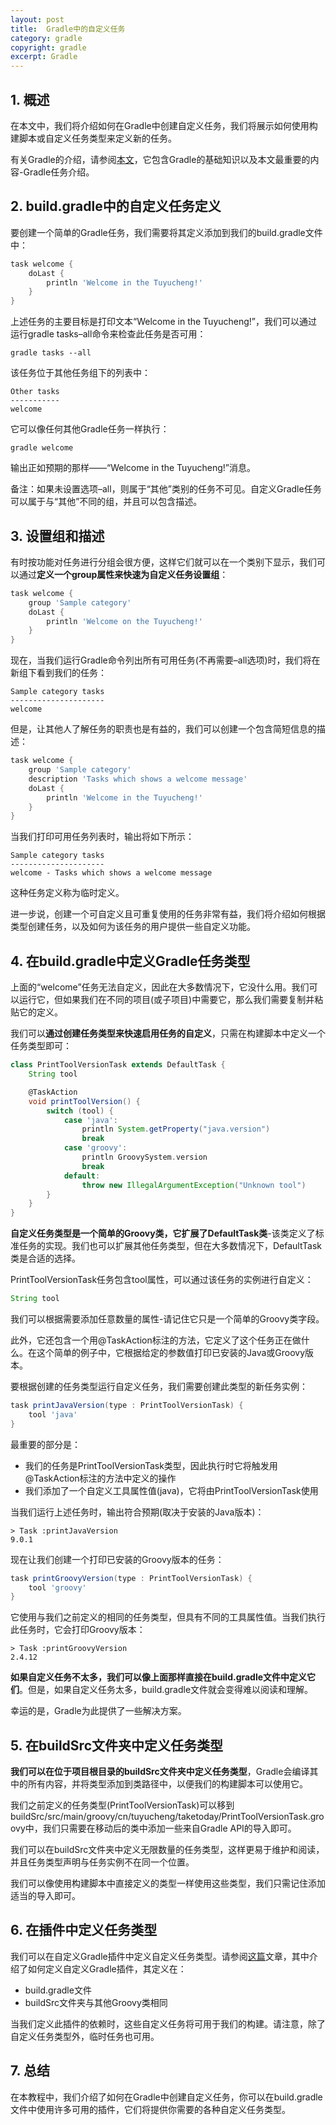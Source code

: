 ```yaml
---
layout: post
title:  Gradle中的自定义任务
category: gradle
copyright: gradle
excerpt: Gradle
---
```


## 1. 概述

在本文中，我们将介绍如何在Gradle中创建自定义任务，我们将展示如何使用构建脚本或自定义任务类型来定义新的任务。

有关Gradle的介绍，请参阅[本文](https://www.baeldung.com/gradle)，它包含Gradle的基础知识以及本文最重要的内容-Gradle任务介绍。

## 2. build.gradle中的自定义任务定义

要创建一个简单的Gradle任务，我们需要将其定义添加到我们的build.gradle文件中：

```groovy
task welcome {
    doLast {
        println 'Welcome in the Tuyucheng!'
    }
}
```

上述任务的主要目标是打印文本“Welcome in the Tuyucheng!”，我们可以通过运行gradle tasks–all命令来检查此任务是否可用：

```shell
gradle tasks --all
```

该任务位于其他任务组下的列表中：

```text
Other tasks
-----------
welcome
```

它可以像任何其他Gradle任务一样执行：

```shell
gradle welcome
```

输出正如预期的那样——“Welcome in the Tuyucheng!”消息。

备注：如果未设置选项–all，则属于“其他”类别的任务不可见。自定义Gradle任务可以属于与“其他”不同的组，并且可以包含描述。

## 3. 设置组和描述

有时按功能对任务进行分组会很方便，这样它们就可以在一个类别下显示，我们可以通过**定义一个group属性来快速为自定义任务设置组**：

```groovy
task welcome {
    group 'Sample category'
    doLast {
        println 'Welcome on the Tuyucheng!'
    }
}
```

现在，当我们运行Gradle命令列出所有可用任务(不再需要–all选项)时，我们将在新组下看到我们的任务：

```text
Sample category tasks
---------------------
welcome
```

但是，让其他人了解任务的职责也是有益的，我们可以创建一个包含简短信息的描述：

```groovy
task welcome {
    group 'Sample category'
    description 'Tasks which shows a welcome message'
    doLast {
        println 'Welcome in the Tuyucheng!'
    }
}
```

当我们打印可用任务列表时，输出将如下所示：

```text
Sample category tasks
---------------------
welcome - Tasks which shows a welcome message
```

这种任务定义称为临时定义。

进一步说，创建一个可自定义且可重复使用的任务非常有益，我们将介绍如何根据类型创建任务，以及如何为该任务的用户提供一些自定义功能。

## 4. 在build.gradle中定义Gradle任务类型

上面的“welcome”任务无法自定义，因此在大多数情况下，它没什么用。我们可以运行它，但如果我们在不同的项目(或子项目)中需要它，那么我们需要复制并粘贴它的定义。

我们可以**通过创建任务类型来快速启用任务的自定义**，只需在构建脚本中定义一个任务类型即可：

```groovy
class PrintToolVersionTask extends DefaultTask {
    String tool

    @TaskAction
    void printToolVersion() {
        switch (tool) {
            case 'java':
                println System.getProperty("java.version")
                break
            case 'groovy':
                println GroovySystem.version
                break
            default:
                throw new IllegalArgumentException("Unknown tool")
        }
    }
}
```

**自定义任务类型是一个简单的Groovy类，它扩展了DefaultTask类**-该类定义了标准任务的实现。我们也可以扩展其他任务类型，但在大多数情况下，DefaultTask类是合适的选择。

PrintToolVersionTask任务包含tool属性，可以通过该任务的实例进行自定义：

```groovy
String tool
```

我们可以根据需要添加任意数量的属性-请记住它只是一个简单的Groovy类字段。

此外，它还包含一个用@TaskAction标注的方法，它定义了这个任务正在做什么。在这个简单的例子中，它根据给定的参数值打印已安装的Java或Groovy版本。

要根据创建的任务类型运行自定义任务，我们需要创建此类型的新任务实例：

```groovy
task printJavaVersion(type : PrintToolVersionTask) {
    tool 'java'
}
```

最重要的部分是：

- 我们的任务是PrintToolVersionTask类型，因此执行时它将触发用@TaskAction标注的方法中定义的操作
- 我们添加了一个自定义工具属性值(java)，它将由PrintToolVersionTask使用

当我们运行上述任务时，输出符合预期(取决于安装的Java版本)：

```text
> Task :printJavaVersion 
9.0.1
```

现在让我们创建一个打印已安装的Groovy版本的任务：

```groovy
task printGroovyVersion(type : PrintToolVersionTask) {
    tool 'groovy'
}
```

它使用与我们之前定义的相同的任务类型，但具有不同的工具属性值。当我们执行此任务时，它会打印Groovy版本：

```text
> Task :printGroovyVersion 
2.4.12
```

**如果自定义任务不太多，我们可以像上面那样直接在build.gradle文件中定义它们**。但是，如果自定义任务太多，build.gradle文件就会变得难以阅读和理解。

幸运的是，Gradle为此提供了一些解决方案。

## 5. 在buildSrc文件夹中定义任务类型

**我们可以在位于项目根目录的buildSrc文件夹中定义任务类型**，Gradle会编译其中的所有内容，并将类型添加到类路径中，以便我们的构建脚本可以使用它。

我们之前定义的任务类型(PrintToolVersionTask)可以移到buildSrc/src/main/groovy/cn/tuyucheng/taketoday/PrintToolVersionTask.groovy中，我们只需要在移动后的类中添加一些来自Gradle API的导入即可。

我们可以在buildSrc文件夹中定义无限数量的任务类型，这样更易于维护和阅读，并且任务类型声明与任务实例不在同一个位置。

我们可以像使用构建脚本中直接定义的类型一样使用这些类型，我们只需记住添加适当的导入即可。

## 6. 在插件中定义任务类型

我们可以在自定义Gradle插件中定义自定义任务类型。请参阅[这篇](https://www.baeldung.com/gradle-create-plugin)文章，其中介绍了如何定义自定义Gradle插件，其定义在：

- build.gradle文件
- buildSrc文件夹与其他Groovy类相同

当我们定义此插件的依赖时，这些自定义任务将可用于我们的构建。请注意，除了自定义任务类型外，临时任务也可用。

## 7. 总结

在本教程中，我们介绍了如何在Gradle中创建自定义任务，你可以在build.gradle文件中使用许多可用的插件，它们将提供你需要的各种自定义任务类型。